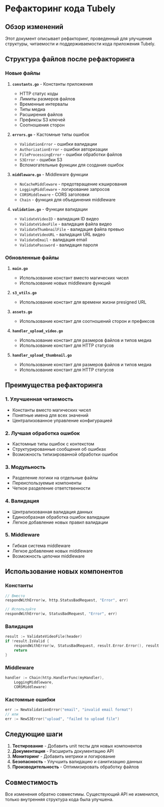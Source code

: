 # Рефакторинг кода Tubely

## Обзор изменений

Этот документ описывает рефакторинг, проведенный для улучшения структуры, читаемости и поддерживаемости кода приложения Tubely.

## Структура файлов после рефакторинга

### Новые файлы

1. **`constants.go`** - Константы приложения
   - HTTP статус коды
   - Лимиты размеров файлов
   - Временные интервалы
   - Типы медиа
   - Расширения файлов
   - Префиксы S3 ключей
   - Соотношения сторон

2. **`errors.go`** - Кастомные типы ошибок
   - `ValidationError` - ошибки валидации
   - `AuthorizationError` - ошибки авторизации
   - `FileProcessingError` - ошибки обработки файлов
   - `S3Error` - ошибки S3
   - Вспомогательные функции для создания ошибок

3. **`middleware.go`** - Middleware функции
   - `NoCacheMiddleware` - предотвращение кэширования
   - `LoggingMiddleware` - логирование запросов
   - `CORSMiddleware` - CORS заголовки
   - `Chain` - функция для объединения middleware

4. **`validation.go`** - Функции валидации
   - `ValidateVideoID` - валидация ID видео
   - `ValidateVideoFile` - валидация файла видео
   - `ValidateThumbnailFile` - валидация файла превью
   - `ValidateVideoURL` - валидация URL видео
   - `ValidateEmail` - валидация email
   - `ValidatePassword` - валидация пароля

### Обновленные файлы

1. **`main.go`**
   - Использование констант вместо магических чисел
   - Использование новых middleware функций

2. **`s3_utils.go`**
   - Использование констант для времени жизни presigned URL

3. **`assets.go`**
   - Использование констант для соотношений сторон и префиксов

4. **`handler_upload_video.go`**
   - Использование констант для размеров файлов и типов медиа
   - Использование констант для HTTP статусов

5. **`handler_upload_thumbnail.go`**
   - Использование констант для размеров файлов и типов медиа
   - Использование констант для HTTP статусов

## Преимущества рефакторинга

### 1. Улучшенная читаемость
- Константы вместо магических чисел
- Понятные имена для всех значений
- Централизованное управление конфигурацией

### 2. Лучшая обработка ошибок
- Кастомные типы ошибок с контекстом
- Структурированные сообщения об ошибках
- Возможность типизированной обработки ошибок

### 3. Модульность
- Разделение логики на отдельные файлы
- Переиспользуемые компоненты
- Четкое разделение ответственности

### 4. Валидация
- Централизованная валидация данных
- Единообразная обработка ошибок валидации
- Легкое добавление новых правил валидации

### 5. Middleware
- Гибкая система middleware
- Легкое добавление новых middleware
- Возможность цепочки middleware

## Использование новых компонентов

### Константы
```go
// Вместо
respondWithError(w, http.StatusBadRequest, "Error", err)

// Используйте
respondWithError(w, StatusBadRequest, "Error", err)
```

### Валидация
```go
result := ValidateVideoFile(header)
if !result.IsValid {
    respondWithError(w, StatusBadRequest, result.Error.Error(), result.Error)
    return
}
```

### Middleware
```go
handler := Chain(http.HandlerFunc(myHandler), 
    LoggingMiddleware, 
    CORSMiddleware)
```

### Кастомные ошибки
```go
err := NewValidationError("email", "invalid email format")
// или
err := NewS3Error("upload", "failed to upload file")
```

## Следующие шаги

1. **Тестирование** - Добавить unit тесты для новых компонентов
2. **Документация** - Расширить документацию API
3. **Мониторинг** - Добавить метрики и логирование
4. **Безопасность** - Улучшить валидацию и санитизацию данных
5. **Производительность** - Оптимизировать обработку файлов

## Совместимость

Все изменения обратно совместимы. Существующий API не изменился, только внутренняя структура кода была улучшена.
